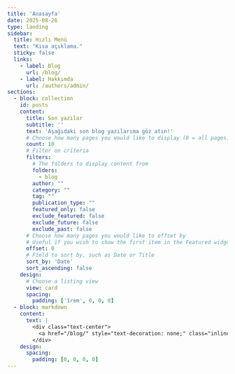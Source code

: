 ```yaml
---
title: 'Anasayfa'
date: 2025-08-26
type: landing
sidebar:
  title: Hızlı Menü
  text: "Kısa açıklama."
  sticky: false
  links:
    - label: Blog
      url: /blog/
    - label: Hakkımda
      url: /authors/admin/
sections:
  - block: collection
    id: posts
    content:
      title: Son yazılar
      subtitle: ''
      text: 'Aşağıdaki son blog yazılarıma göz atın!'
      # Choose how many pages you would like to display (0 = all pages)
      count: 10
      # Filter on criteria
      filters:
        # The folders to display content from
        folders:
          - blog
        author: ""
        category: ""
        tag: ""
        publication_type: ""
        featured_only: false
        exclude_featured: false
        exclude_future: false
        exclude_past: false
      # Choose how many pages you would like to offset by
      # Useful if you wish to show the first item in the Featured widget
      offset: 0
      # Field to sort by, such as Date or Title
      sort_by: 'Date'
      sort_ascending: false
    design:
      # Choose a listing view
      view: card
      spacing:
        padding: ['1rem', 0, 0, 0]
  - block: markdown
    content:
      text: |
        <div class="text-center">
          <a href="/blog/" style="text-decoration: none;" class="inline-block px-4 py-2 rounded-md bg-primary-700 text-white hover:bg-primary-800 dark:bg-primary-500 dark:hover:bg-primary-400">Tümünü gör</a>
        </div>
    design:
      spacing:
        padding: [0, 0, 0, 0]
---
```

